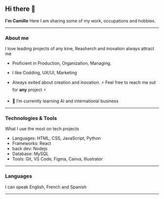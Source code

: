 ## Hi there 👋


**I'm Camille** Here I am sharing some of my work, occupations and hobbies.

---

### About me
I love leading projects of any kine, Reasherch and inovation always attract me 

- Proficient in Production, Organization, Managing. 
- I like Codding, UX/UI, Marketing
- Always exited about creation and inovation. ⚡️ Feel free to reach me out for **any** project ⚡️
  
- 🌱 I’m currently learning AI and international business

---

### Technologies & Tools
What I use the most on tech projects

- Languages: HTML, CSS, JavaScript, Python 
- Frameworks: React
- back dev: Nodejs
- Database: MySQL
- Tools: Git, VS Code, Figma, Canva, Illustrator 

---

### Languages

I can speak English, French and Spanish 

---

